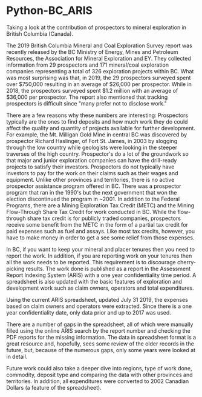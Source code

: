 # Python-BC_ARIS
Taking a look at the contribution of prospectors to mineral exploration in British Columbia (Canada).

The 2019 British Columbia Mineral and Coal Exploration Survey report was recently released by the BC Ministry of Energy, Mines and Petroleum Resources, the Association for Mineral Exploration and EY. They collected information from 29 prospectors and 171 mineral/coal exploration companies representing a total of 326 exploration projects within BC. What was most surprising was that, in 2019, the 29 prospectors surveyed spent over $750,000 resulting in an average of $26,000 per prospector. While in 2018, the prospectors surveyed spent $1.2 million with an average of $36,000 per prospector. The report also mentioned that tracking prospectors is difficult since "many prefer not to disclose work."

There are a few reasons why these numbers are interesting:
Prospectors typically are the ones to find deposits and how much work they do could affect the quality and quantity of projects available for further development. For example, the Mt. Milligan Gold Mine in central BC was discovered by prospector Richard Haslinger, of Fort St. James, in 2003 by slogging through the low country while geologists were looking in the steeper traverses of the high country.
Prospector's do a lot of the groundwork so that major and junior exploration companies can have the drill-ready projects to satisfy their investors.
Prospectors do not typically have investors to pay for the work on their claims such as their wages and equipment. Unlike other provinces and territories, there is no active prospector assistance program offered in BC. There was a prospector program that ran in the 1990's but the next government that won the election discontinued the program in ~2001. In addition to the Federal Programs, there are a Mining Exploration Tax Credit (METC) and the Mining Flow-Through Share Tax Credit for work conducted in BC. While the flow-through share tax credit is for publicly traded companies, prospectors receive some benefit from the METC in the form of a partial tax credit for paid expenses such as fuel and assays. Like most tax credits, however, you have to make money in order to get a see some relief from those expenses.

In BC, if you want to keep your mineral and placer tenures then you need to report the work. In addition, if you are reporting work on your tenures then all the work needs to be reported. This requirement is to discourage cherry-picking results. The work done is published as a report in the Assessment Report Indexing System (ARIS) with a one year confidentiality time period. A spreadsheet is also updated with the basic features of exploration and development work such as claim owners, operators and total expenditures. 

Using the current ARIS spreadsheet, updated July 31 2019, the expenses based on claim owners and operators were extracted. Since there is a one year confidentiality date, only data prior and up to 2017 was used.

There are a number of gaps in the spreadsheet, all of which were manually filled using the online ARIS search by the report number and checking  the PDF reports for the missing information. The data in spreadsheet format is a great resource and, hopefully, sees some review of the older records in the future, but, because of the numerous gaps, only some years were looked at in detail. 

Future work could also take a deeper dive into regions, type of work done, commodity, deposit type and comparing the data with other provinces and territories. In addition, all expenditures were converted to 2002 Canadian Dollars (a feature of the spreadsheet).
